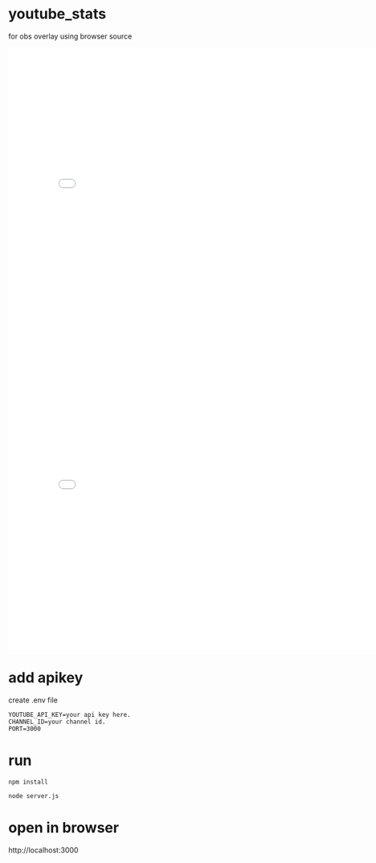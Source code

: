 # youtube_stats

for obs overlay using browser source


<iframe src="/home/jaigansa/Documents/github/obs-browser-overlays/dashboard/public/index.html" width="800" height="600" frameborder="0"></iframe>



<iframe src="/home/jaigansa/Documents/github/obs-browser-overlays/dashboard/public/index.html" width="800" height="600" frameborder="0"></iframe>

# add apikey

create .env file 

```
YOUTUBE_API_KEY=your api key here.
CHANNEL_ID=your channel id.
PORT=3000
```

# run

```
npm install

node server.js
```

# open in browser

http://localhost:3000
